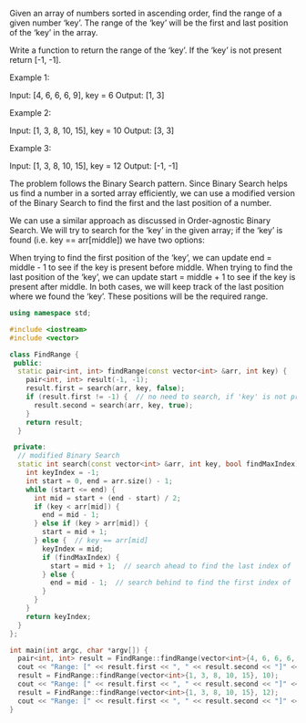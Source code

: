 Given an array of numbers sorted in ascending order, find the range of a given number ‘key’. The range of the ‘key’ will be the first and last position of the ‘key’ in the array.

Write a function to return the range of the ‘key’. If the ‘key’ is not present return [-1, -1].

Example 1:

Input: [4, 6, 6, 6, 9], key = 6
Output: [1, 3]

Example 2:

Input: [1, 3, 8, 10, 15], key = 10
Output: [3, 3]

Example 3:

Input: [1, 3, 8, 10, 15], key = 12
Output: [-1, -1]

The problem follows the Binary Search pattern. Since Binary Search helps us find a number in a sorted array efficiently, we can use a modified version of the Binary Search to find the first and the last position of a number.

We can use a similar approach as discussed in Order-agnostic Binary Search. We will try to search for the ‘key’ in the given array; if the ‘key’ is found (i.e. key == arr[middle]) we have two options:

When trying to find the first position of the ‘key’, we can update end = middle - 1 to see if the key is present before middle.
When trying to find the last position of the ‘key’, we can update start = middle + 1 to see if the key is present after middle.
In both cases, we will keep track of the last position where we found the ‘key’. These positions will be the required range.

```cpp
using namespace std;

#include <iostream>
#include <vector>

class FindRange {
 public:
  static pair<int, int> findRange(const vector<int> &arr, int key) {
    pair<int, int> result(-1, -1);
    result.first = search(arr, key, false);
    if (result.first != -1) {  // no need to search, if 'key' is not present in the input array
      result.second = search(arr, key, true);
    }
    return result;
  }

 private:
  // modified Binary Search
  static int search(const vector<int> &arr, int key, bool findMaxIndex) {
    int keyIndex = -1;
    int start = 0, end = arr.size() - 1;
    while (start <= end) {
      int mid = start + (end - start) / 2;
      if (key < arr[mid]) {
        end = mid - 1;
      } else if (key > arr[mid]) {
        start = mid + 1;
      } else {  // key == arr[mid]
        keyIndex = mid;
        if (findMaxIndex) {
          start = mid + 1;  // search ahead to find the last index of 'key'
        } else {
          end = mid - 1;  // search behind to find the first index of 'key'
        }
      }
    }
    return keyIndex;
  }
};

int main(int argc, char *argv[]) {
  pair<int, int> result = FindRange::findRange(vector<int>{4, 6, 6, 6, 9}, 6);
  cout << "Range: [" << result.first << ", " << result.second << "]" << endl;
  result = FindRange::findRange(vector<int>{1, 3, 8, 10, 15}, 10);
  cout << "Range: [" << result.first << ", " << result.second << "]" << endl;
  result = FindRange::findRange(vector<int>{1, 3, 8, 10, 15}, 12);
  cout << "Range: [" << result.first << ", " << result.second << "]" << endl;
}
```
